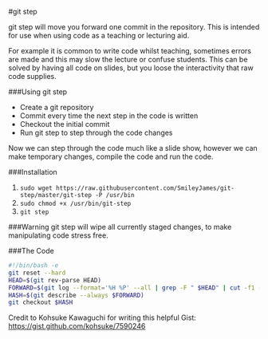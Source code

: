 #git step

git step will move you forward one commit in the repository. This is intended for use when using code as a teaching or lecturing aid.

For example it is common to write code whilst teaching, sometimes errors are made and this may slow the lecture or confuse students. This can be solved by having all code on slides, but you loose the interactivity that raw code supplies.

###Using git step
- Create a git repository
- Commit every time the next step in the code is written
- Checkout the initial commit
- Run git step to step through the code changes

Now we can step through the code much like a slide show, however we can make temporary changes, compile the code and run the code.

###Installation

1. `sudo wget https://raw.githubusercontent.com/SmileyJames/git-step/master/git-step -P /usr/bin`
2. `sudo chmod +x /usr/bin/git-step`
3. `git step`

###Warning
git step will wipe all currently staged changes, to make manipulating code stress free.

###The Code
```bash
#!/bin/bash -e
git reset --hard
HEAD=$(git rev-parse HEAD)
FORWARD=$(git log --format='%H %P' --all | grep -F " $HEAD" | cut -f1 -d' ')
HASH=$(git describe --always $FORWARD)
git checkout $HASH
```
Credit to Kohsuke Kawaguchi for writing this helpful Gist: https://gist.github.com/kohsuke/7590246
